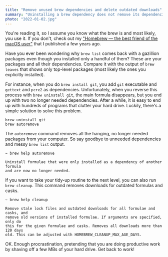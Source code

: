 ```yaml
---
title: "Remove unused brew dependencies and delete outdated downloads"
summary: "Uninstalling a brew dependency does not remove its dependencies. There is an easy solution for that, though. If you want to delete outdated formulas, I also get you covered."
photo: "2022-01-02.jpg"
---
```


You're reading it, so I assume you know what the brew is and most likely, you use it. If you don't, check out my ["Homebrew — the best friend of the macOS user"](https://pawelgrzybek.com/homebrew-the-best-friend-of-the-macos-user/) that I published a few years ago.

Have you ever been wondering why `brew list` comes back with a gazillion packages even though you installed only a handful of them? These are your packages and all their dependencies. Compare it with the output of `brew leaves` that shows only top-level packages (most likely the ones you explicitly installed).

For instance, when you do `brew install git`, you add `git` executable and `gettext` and `pcre2` as dependencies. Unfortunately, when you reverse this process with `brew uninstall git`, the main formula disappears, but you end up with two no longer needed dependencies. After a while, it is easy to end up with hundreds of programs that clutter your hard drive. Luckily, there's a simple solution to solve this problem.

```
brew uninstall git
brew autoremove
```

The `autoremove` command removes all the hanging, no longer needed packages from your computer. So say goodbye to unneeded dependencies and messy `brew list` output.

```
~ brew help autoremove 

Uninstall formulae that were only installed as a dependency of another formula
and are now no longer needed.
```

If you want to take your tidy-up routine to the next level, you can also run `brew cleanup`. This command removes downloads for outdated formulas and casks.

```
~ brew help cleanup

Remove stale lock files and outdated downloads for all formulae and casks, and
remove old versions of installed formulae. If arguments are specified, only do
this for the given formulae and casks. Removes all downloads more than 120 days
old. This can be adjusted with HOMEBREW_CLEANUP_MAX_AGE_DAYS.
```

OK. Enough procrastination, pretending that you are doing productive work by shaving off a few MBs of your hard drive. Get back to work!
